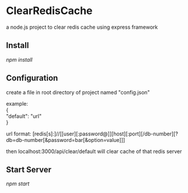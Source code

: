 # ClearRedisCache

a node.js project to clear redis cache using express framework

## Install

*npm install*

## Configuration

create a file in root directory of project named "config.json"

example:  
{  
  "default": "url"  
}
  
url format: [redis[s]:]//[[user][:password@]][host][:port][/db-number][?db=db-number[&password=bar[&option=value]]]  

then localhost:3000/api/clear/default will clear cache of that redis server

## Start Server

*npm start*  
 
 

